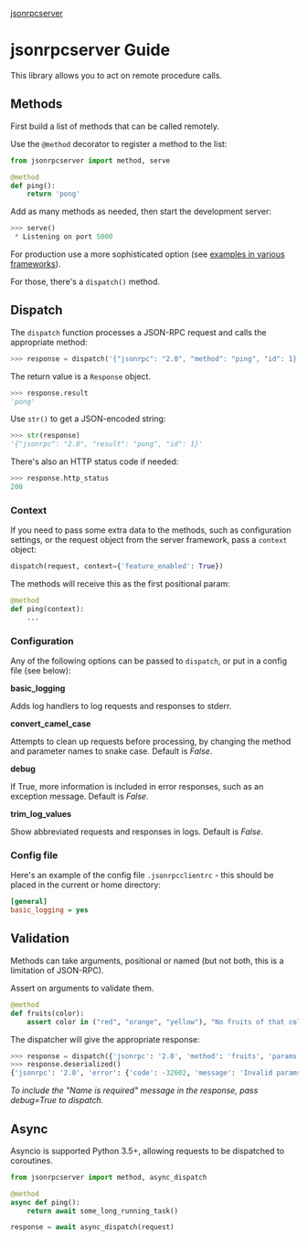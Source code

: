 <p class="rubric"><a class="reference internal" href="index.html"><span class="doc">jsonrpcserver</span></a></p>

# jsonrpcserver Guide

This library allows you to act on remote procedure calls.

## Methods

First build a list of methods that can be called remotely.

Use the `@method` decorator to register a method to the list:

```python
from jsonrpcserver import method, serve

@method
def ping():
    return 'pong'
```

Add as many methods as needed, then start the development server:

```python
>>> serve()
 * Listening on port 5000
```

For production use a more sophisticated option (see [examples in various
frameworks](examples.html)).

For those, there's a `dispatch()` method.

## Dispatch

The `dispatch` function processes a JSON-RPC request and calls the appropriate
method:

```python
>>> response = dispatch('{"jsonrpc": "2.0", "method": "ping", "id": 1}')
```

The return value is a `Response` object.

```python
>>> response.result
'pong'
```

Use `str()` to get a JSON-encoded string:

```python
>>> str(response)
'{"jsonrpc": "2.0", "result": "pong", "id": 1}'
```

There's also an HTTP status code if needed:

```python
>>> response.http_status
200
```

### Context

If you need to pass some extra data to the methods, such as configuration
settings, or the request object from the server framework, pass a `context`
object:

```python
dispatch(request, context={'feature_enabled': True})
```

The methods will receive this as the first positional param:

```python
@method
def ping(context):
    ...
```

### Configuration

Any of the following options can be passed to `dispatch`, or put in a config
file (see below):

**basic_logging**

Adds log handlers to log requests and responses to stderr.

**convert_camel_case**

Attempts to clean up requests before processing, by changing the method and
parameter names to snake case. Default is *False*.

**debug**

If True, more information is included in error responses, such as an exception
message. Default is *False*.

**trim_log_values**

Show abbreviated requests and responses in logs. Default is *False*.

### Config file

Here's an example of the config file `.jsonrpcclientrc` - this should be
placed in the current or home directory:

```ini
[general]
basic_logging = yes
```

## Validation

Methods can take arguments, positional or named (but not both, this is a
limitation of JSON-RPC).

Assert on arguments to validate them.

```python
@method
def fruits(color):
    assert color in ("red", "orange", "yellow"), "No fruits of that colour"
```

The dispatcher will give the appropriate response:

```python
>>> response = dispatch({'jsonrpc': '2.0', 'method': 'fruits', 'params': ["blue"], 'id': 1})
>>> response.deserialized()
{'jsonrpc': '2.0', 'error': {'code': -32602, 'message': 'Invalid params'}, 'id': 1}
```

*To include the "Name is required" message in the response, pass debug=True to
dispatch.*

## Async

Asyncio is supported Python 3.5+, allowing requests to be dispatched to
coroutines.

```python
from jsonrpcserver import method, async_dispatch

@method
async def ping():
    return await some_long_running_task()

response = await async_dispatch(request)
```
